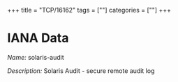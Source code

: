 +++
title = "TCP/16162"
tags = [""]
categories = [""]
+++

# IANA Data

_Name:_ solaris-audit

_Description:_ Solaris Audit - secure remote audit log

